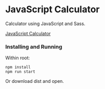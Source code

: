 # JavaScript Calculator

Calculator using JavaScript and Sass.

[JavaScript Calculator](https://projects2.colingillespie.xyz/js-calculator/)

### Installing and Running

Within root:
```
npm install
npm run start
```

Or download dist and open.